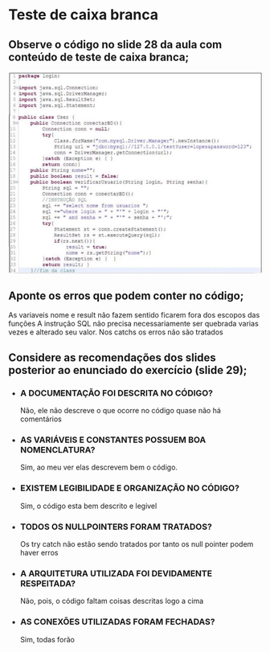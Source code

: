 # Teste de caixa branca

## Observe o código no slide 28 da aula com conteúdo de teste de caixa branca;
[![N|Code](https://github.com/douglads/teste-caixa-branca/blob/main/code.JPG?raw=true)](https://github.com/douglads/teste-caixa-branca)
## Aponte os erros que podem conter no código;
As variaveis nome e result não fazem sentido ficarem fora dos escopos das funções
A instrução SQL não precisa necessariamente ser quebrada varias vezes e alterado seu valor.
Nos catchs os erros não são tratados

## Considere as recomendações dos slides posterior ao enunciado do exercício (slide 29);

- ### A DOCUMENTAÇÃO FOI DESCRITA NO CÓDIGO?
    Não, ele não descreve o que ocorre no código quase não há comentários
- ### AS VARIÁVEIS E CONSTANTES POSSUEM BOA NOMENCLATURA?
    Sim, ao meu ver elas descrevem bem o código.
- ### EXISTEM LEGIBILIDADE E ORGANIZAÇÃO NO CÓDIGO?
    Sim, o código esta bem descrito e legivel
- ### TODOS OS NULLPOINTERS FORAM TRATADOS?
    Os try catch não estão sendo tratados por tanto os null pointer podem haver erros
- ### A ARQUITETURA UTILIZADA FOI DEVIDAMENTE RESPEITADA?
    Não, pois, o código faltam coisas descritas logo a cima
- ### AS CONEXÕES UTILIZADAS FORAM FECHADAS?
    Sim, todas forão
